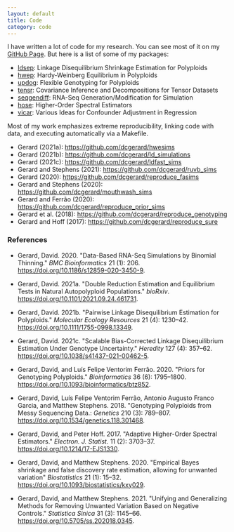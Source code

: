 ```yaml
---
layout: default
title: Code
category: code
---
```


I have written a lot of code for my research. You can see most of it on my [GitHub Page](https://github.com/dcgerard). But here is a list of some of my packages:

- [ldsep](https://cran.r-project.org/package=ldsep): Linkage Disequilibrium Shrinkage Estimation for Polyploids
- [hwep](https://cran.r-project.org/package=hwep): Hardy-Weinberg Equilibrium in Polyploids
- [updog](https://cran.r-project.org/package=updog): Flexible Genotyping for Polyploids
- [tensr](https://cran.r-project.org/package=tensr): Covariance Inference and Decompositions for Tensor Datasets
- [seqgendiff](https://cran.r-project.org/package=seqgendiff): RNA-Seq Generation/Modification for Simulation
- [hose](https://github.com/dcgerard/hose): Higher-Order Spectral Estimators
- [vicar](https://github.com/dcgerard/vicar): Various Ideas for Confounder Adjustment in Regression

Most of my work emphasizes extreme reproducibility, linking code with
data, and executing automatically via a Makefile.

- Gerard (2021a): <https://github.com/dcgerard/hwesims>
- Gerard (2021b): <https://github.com/dcgerard/ld_simulations>
- Gerard (2021c): <https://github.com/dcgerard/ldfast_sims>
- Gerard and Stephens (2021): <https://github.com/dcgerard/ruvb_sims>
- Gerard (2020): <https://github.com/dcgerard/reproduce_fasims>
- Gerard and Stephens (2020): <https://github.com/dcgerard/mouthwash_sims>
- Gerard and Ferrão (2020): <https://github.com/dcgerard/reproduce_prior_sims>
- Gerard et al. (2018): <https://github.com/dcgerard/reproduce_genotyping>
- Gerard and Hoff (2017): <https://github.com/dcgerard/reproduce_sure>

### References

- Gerard, David. 2020. "Data-Based RNA-Seq Simulations by Binomial Thinning." *BMC Bioinformatics* 21 (1): 206. <https://doi.org/10.1186/s12859-020-3450-9>.

- Gerard, David. 2021a. "Double Reduction Estimation and Equilibrium Tests in Natural Autopolyploid Populations." *bioRxiv*. <https://doi.org/10.1101/2021.09.24.461731>.

- Gerard, David. 2021b. "Pairwise Linkage Disequilibrium Estimation for Polyploids." *Molecular Ecology Resources* 21 (4): 1230–42. <https://doi.org/10.1111/1755-0998.13349>.

- Gerard, David. 2021c. "Scalable Bias-Corrected Linkage Disequilibrium Estimation Under Genotype Uncertainty." *Heredity* 127 (4): 357–62. <https://doi.org/10.1038/s41437-021-00462-5>.

- Gerard, David, and Luís Felipe Ventorim Ferrão. 2020. "Priors for Genotyping Polyploids." *Bioinformatics* 36 (6): 1795–1800. <https://doi.org/10.1093/bioinformatics/btz852>.

- Gerard, David, Luís Felipe Ventorim Ferrão, Antonio Augusto Franco Garcia, and Matthew Stephens. 2018. "Genotyping Polyploids from Messy Sequencing Data.: *Genetics* 210 (3): 789–807. <https://doi.org/10.1534/genetics.118.301468>.

- Gerard, David, and Peter Hoff. 2017. "Adaptive Higher-Order Spectral Estimators." *Electron. J. Statist.* 11 (2): 3703–37. <https://doi.org/10.1214/17-EJS1330>.

- Gerard, David, and Matthew Stephens. 2020. "Empirical Bayes shrinkage and false discovery rate estimation, allowing for unwanted variation" *Biostatistics* 21 (1): 15–32. <https://doi.org/10.1093/biostatistics/kxy029>.

- Gerard, David, and Matthew Stephens. 2021. "Unifying and Generalizing Methods for Removing Unwanted Variation Based on Negative Controls." *Statistica Sinica* 31 (3): 1145–66. <https://doi.org/10.5705/ss.202018.0345>.
